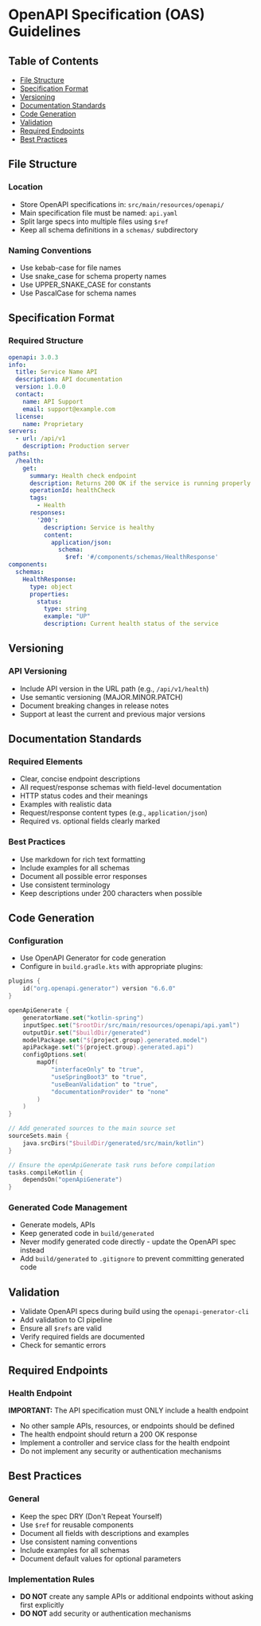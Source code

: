 # OpenAPI Specification (OAS) Guidelines

## Table of Contents

- [File Structure](#file-structure)
- [Specification Format](#specification-format)
- [Versioning](#versioning)
- [Documentation Standards](#documentation-standards)
- [Code Generation](#code-generation)
- [Validation](#validation)
- [Required Endpoints](#required-endpoints)
- [Best Practices](#best-practices)

## File Structure

### Location

- Store OpenAPI specifications in: `src/main/resources/openapi/`
- Main specification file must be named: `api.yaml`
- Split large specs into multiple files using `$ref`
- Keep all schema definitions in a `schemas/` subdirectory

### Naming Conventions

- Use kebab-case for file names
- Use snake_case for schema property names
- Use UPPER_SNAKE_CASE for constants
- Use PascalCase for schema names

## Specification Format

### Required Structure

```yaml
openapi: 3.0.3
info:
  title: Service Name API
  description: API documentation
  version: 1.0.0
  contact:
    name: API Support
    email: support@example.com
  license:
    name: Proprietary
servers:
  - url: /api/v1
    description: Production server
paths:
  /health:
    get:
      summary: Health check endpoint
      description: Returns 200 OK if the service is running properly
      operationId: healthCheck
      tags:
        - Health
      responses:
        '200':
          description: Service is healthy
          content:
            application/json:
              schema:
                $ref: '#/components/schemas/HealthResponse'
components:
  schemas:
    HealthResponse:
      type: object
      properties:
        status:
          type: string
          example: "UP"
          description: Current health status of the service
```

## Versioning

### API Versioning

- Include API version in the URL path (e.g., `/api/v1/health`)
- Use semantic versioning (MAJOR.MINOR.PATCH)
- Document breaking changes in release notes
- Support at least the current and previous major versions

## Documentation Standards

### Required Elements

- Clear, concise endpoint descriptions
- All request/response schemas with field-level documentation
- HTTP status codes and their meanings
- Examples with realistic data
- Request/response content types (e.g., `application/json`)
- Required vs. optional fields clearly marked

### Best Practices

- Use markdown for rich text formatting
- Include examples for all schemas
- Document all possible error responses
- Use consistent terminology
- Keep descriptions under 200 characters when possible

## Code Generation

### Configuration

- Use OpenAPI Generator for code generation
- Configure in `build.gradle.kts` with appropriate plugins:

```kotlin
plugins {
    id("org.openapi.generator") version "6.6.0"
}

openApiGenerate {
    generatorName.set("kotlin-spring")
    inputSpec.set("$rootDir/src/main/resources/openapi/api.yaml")
    outputDir.set("$buildDir/generated")
    modelPackage.set("${project.group}.generated.model")
    apiPackage.set("${project.group}.generated.api")
    configOptions.set(
        mapOf(
            "interfaceOnly" to "true",
            "useSpringBoot3" to "true",
            "useBeanValidation" to "true",
            "documentationProvider" to "none"
        )
    )
}

// Add generated sources to the main source set
sourceSets.main {
    java.srcDirs("$buildDir/generated/src/main/kotlin")
}

// Ensure the openApiGenerate task runs before compilation
tasks.compileKotlin {
    dependsOn("openApiGenerate")
}
```

### Generated Code Management

- Generate models, APIs
- Keep generated code in `build/generated`
- Never modify generated code directly - update the OpenAPI spec instead
- Add `build/generated` to `.gitignore` to prevent committing generated code

## Validation

- Validate OpenAPI specs during build using the `openapi-generator-cli`
- Add validation to CI pipeline
- Ensure all `$refs` are valid
- Verify required fields are documented
- Check for semantic errors

## Required Endpoints

### Health Endpoint

**IMPORTANT:** The API specification must ONLY include a health endpoint

- No other sample APIs, resources, or endpoints should be defined
- The health endpoint should return a 200 OK response
- Implement a controller and service class for the health endpoint
- Do not implement any security or authentication mechanisms

## Best Practices

### General

- Keep the spec DRY (Don't Repeat Yourself)
- Use `$ref` for reusable components
- Document all fields with descriptions and examples
- Use consistent naming conventions
- Include examples for all schemas
- Document default values for optional parameters

### Implementation Rules

- **DO NOT** create any sample APIs or additional endpoints without asking first explicitly
- **DO NOT** add security or authentication mechanisms
